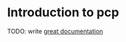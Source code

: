 # Introduction to pcp

TODO: write [great documentation](http://jacobian.org/writing/what-to-write/)

